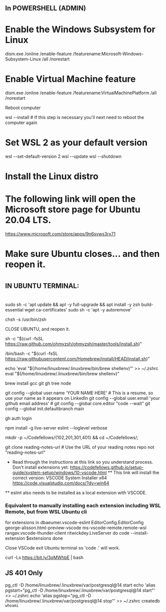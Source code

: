 # 
#
#

## In POWERSHELL (ADMIN)

# Enable the Windows Subsystem for Linux
dism.exe /online /enable-feature /featurename:Microsoft-Windows-Subsystem-Linux /all /norestart

# Enable Virtual Machine feature
dism.exe /online /enable-feature /featurename:VirtualMachinePlatform /all /norestart

Reboot computer

wsl --install # If this step is necessary you'll next need to reboot the computer again

# Set WSL 2 as your default version
wsl --set-default-version 2
wsl --update
wsl --shutdown

# Install the Linux distro
# The following link will open the Microsoft store page for Ubuntu 20.04 LTS.

https://www.microsoft.com/store/apps/9n6svws3rx71

#	Make sure Ubuntu closes... and then reopen it.
#
## IN UBUNTU TERMINAL:
#

sudo sh -c 'apt update && apt -y full-upgrade && apt install -y zsh build-essential wget ca-certificates'
sudo sh -c 'apt -y autoremove'

chsh -s /usr/bin/zsh

CLOSE UBUNTU, and reopen it.

sh -c "$(curl -fsSL https://raw.github.com/ohmyzsh/ohmyzsh/master/tools/install.sh)"

/bin/bash -c "$(curl -fsSL https://raw.githubusercontent.com/Homebrew/install/HEAD/install.sh)"

echo 'eval "$(/home/linuxbrew/.linuxbrew/bin/brew shellenv)"' >> ~/.zshrc
eval "$(/home/linuxbrew/.linuxbrew/bin/brew shellenv)"

brew install gcc git gh tree node

git config --global user.name 'YOUR NAME HERE'              # This is a resume, so use your name as it appears on LinkedIn
git config --global user.email 'your github email address'  # 
git config --global core.editor "code --wait"
git config --global init.defaultbranch main

gh auth login

npm install -g live-server eslint --loglevel verbose

mkdir -p ~/Codefellows/{102,201,301,401} && cd ~/Codefellows/;

git clone reading-notes-url # Use the URL of your reading notes repo not "reading-notes-url"

* Read through the instructions at this link so you understand process. Don't install extensions yet: https://codefellows.github.io/setup-guide/system-setup/windows/10-vscode.html
** This link will install the correct version: VSCODE System Installer x64 https://code.visualstudio.com/docs/?dv=win64

** eslint also needs to be installed as a local extension with VSCODE.

### Equivalent to manually installing each extension including WSL Remote, but from WSL Ubuntu cli
for extensions in dbaeumer.vscode-eslint EditorConfig.EditorConfig george-alisson.html-preview-vscode ms-vscode-remote.remote-wsl rangav.vscode-thunder-client ritwickdey.LiveServer
do code --install-extension $extensions
done

Close VSCode
exit Ubuntu terminal so 'code .' will work.

curl -Ls https://bit.ly/3qMWhbE | bash

## JS 401 Only

pg_ctl -D /home/linuxbrew/.linuxbrew/var/postgresql@14 start
echo 'alias pgstart="pg_ctl -D /home/linuxbrew/.linuxbrew/var/postgresql@14 start"' >> ~/.zshrc
echo 'alias pgstop="pg_ctl -D /home/linuxbrew/.linuxbrew/var/postgresql@14 stop"' >> ~/.zshrc
createdb `whoami`
